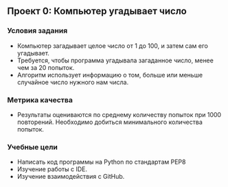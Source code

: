 ## Проект 0: Компьютер угадывает число
### Условия задания
- Компьютер загадывает целое число от 1 до 100, и затем сам его угадывает.
- Требуется, чтобы программа угадывала загаданное число, менее чем за 20 попыток.
- Алгоритм использует информацию о том, больше или меньше случайное число нужного нам числа.

### Метрика качества
* Результаты оцениваются по среднему количеству попыток при 1000 повторений. Необходимо добиться минимального количества попыток.
### Учебные цели
- Написать код программы на Python по стандартам PEP8
- Изучение работы с IDE.
- Изучение взаимодействия с GitHub.
